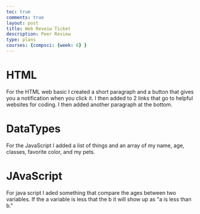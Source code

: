```yaml
---
toc: true
comments: true
layout: post
title: Web Reveiw Ticket
description: Peer Review
type: plans
courses: {compsci: {week: 6} }
---
```


# HTML 
For the HTML web basic I created a short paragraph and a button that gives you a notification when you click it. I then added to 2 links that go to helpful websites for coding. I then added another paragraph at the bottom.

# DataTypes 
For the JavaScript I added a list of things and an array of my name, age, classes, favorite color, and my pets. 

# JAvaScript
For java script I aded something that compare the ages between two variables. If the a variable is less that the b it will show up as "a is less than b."

